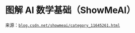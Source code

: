 # 图解 AI 数学基础（ShowMeAI）

来源：[`blog.csdn.net/showmeai/category_11645261.html`](https://blog.csdn.net/showmeai/category_11645261.html)